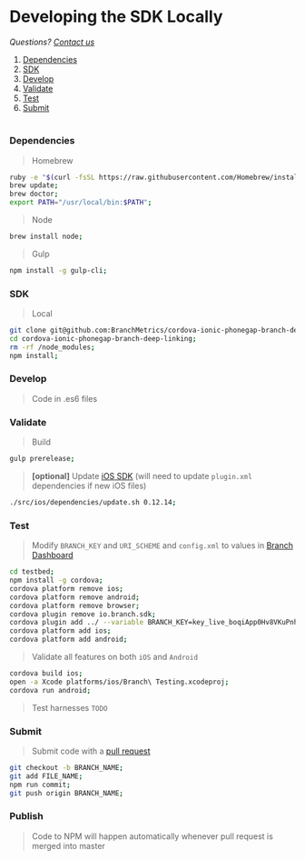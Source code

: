 # Developing the SDK Locally
*Questions? [Contact us](https://support.branch.io/support/tickets/new)*

1. [Dependencies](#dependencies)
1. [SDK](#sdk)
1. [Develop](#develop)
1. [Validate](#validate)
1. [Test](#test)
1. [Submit](#submit)

#

### Dependencies

> Homebrew

```sh
ruby -e "$(curl -fsSL https://raw.githubusercontent.com/Homebrew/install/master/install)";
brew update;
brew doctor;
export PATH="/usr/local/bin:$PATH";
```

> Node

```sh
brew install node;
```  

> Gulp

```sh
npm install -g gulp-cli;
```  

### SDK

> Local

```sh
git clone git@github.com:BranchMetrics/cordova-ionic-phonegap-branch-deep-linking.git;
cd cordova-ionic-phonegap-branch-deep-linking;
rm -rf /node_modules;
npm install;
```

### Develop

> Code in .es6 files 

### Validate

> Build

```sh
gulp prerelease;
```
  
> **[optional]** Update [iOS SDK](https://github.com/BranchMetrics/ios-branch-deep-linking/tags) (will need to update `plugin.xml` dependencies if new iOS files)

```sh
./src/ios/dependencies/update.sh 0.12.14;
```

### Test

> Modify `BRANCH_KEY` and `URI_SCHEME` and `config.xml` to values in [Branch Dashboard](https://dashboard.branch.io/settings/link)

```sh
cd testbed;
npm install -g cordova;
cordova platform remove ios;
cordova platform remove android;
cordova platform remove browser;
cordova plugin remove io.branch.sdk;
cordova plugin add ../ --variable BRANCH_KEY=key_live_boqiApp0Hv8VKuPnhH71Nmekrxcd80JY --variable URI_SCHEME=branchcordovatestbed;
cordova platform add ios;
cordova platform add android;
```
  
> Validate all features on both `iOS` and `Android`

```sh
cordova build ios;
open -a Xcode platforms/ios/Branch\ Testing.xcodeproj;
cordova run android;
```

> Test harnesses `TODO`

### Submit

> Submit code with a [pull request](https://github.com/BranchMetrics/cordova-ionic-phonegap-branch-deep-linking)
 
```sh
git checkout -b BRANCH_NAME;
git add FILE_NAME;
npm run commit;
git push origin BRANCH_NAME;
```

### Publish
  
> Code to NPM will happen automatically whenever pull request is merged into master